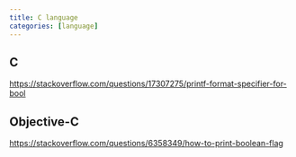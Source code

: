 ```yaml
---
title: C language
categories: [language]
---
```


## C

<https://stackoverflow.com/questions/17307275/printf-format-specifier-for-bool>

## Objective-C

<https://stackoverflow.com/questions/6358349/how-to-print-boolean-flag>
